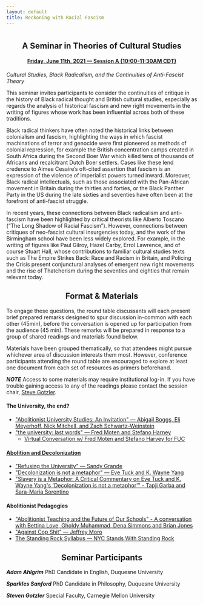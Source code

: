```yaml
---
layout: default
title: Reckoning with Racial Fascism
---
```


<div class="home" id="home">
  <h1 class="pageTitle"></h1>
</div>

<div align="center">
  <h2>A Seminar in Theories of Cultural Studies</h2>
  <h4> <a href="https://docs.google.com/document/d/18HEW_27VDtM16T-CtSQkqi6ZSH8nTQ_nRAT15qp1G8c/edit#bookmark=id.gdr07gurzxlu" target="_blank"> Friday, June 11th, 2021 — Session A (10:00-11:30AM CDT)</a></h4>
</div>

  *Cultural Studies, Black Radicalism, and the Continuities of Anti-Fascist Theory*

This seminar  invites participants to consider the continuities of critique in the history of Black radical thought and British cultural studies, especially as regards the analysis of historical fascism and new right movements in the writing of figures whose work has been influential across both of these traditions.

Black radical thinkers have often noted the historical links between colonialism and fascism, highlighting the ways in which fascist machinations of terror and genocide were first pioneered as methods of colonial repression, for example the British concentration camps created in South Africa during the Second Boer War which killed tens of thousands of Africans and recalcitrant Dutch Boer settlers. Cases like these lend credence to Aimee Cesaire’s oft-cited assertion that fascism is an expression of the violence of imperialist powers turned inward. Moreover, Black radical intellectuals, such as those associated with the Pan-African movement in Britain during the thirties and forties, or the Black Panther Party in the US during the late sixties and seventies have often been at the forefront of anti-fascist struggle.

In recent years,  these connections between Black radicalism and anti-fascism have been highlighted by critical theorists like Alberto Toscano (“The Long Shadow of Racial Fascism”). However, connections between critiques of neo-fascist cultural insurgencies today, and the work of the Birmingham school have been less widely explored.  For example, in the writing of figures like Paul Gilroy, Hazel Carby, Errol Lawrence, and of course Stuart Hall, whose contributions to familiar cultural studies texts such as The Empire Strikes Back: Race and Racism in Britain, and Policing the Crisis present conjunctural analyses of emergent new right movements and the rise of Thatcherism during the seventies and eighties that  remain relevant today. 

<div align="center">
  <h2>Format & Materials</h2>
</div>

To engage these questions, the round table discussants will each present brief prepared remarks designed to spur discussion in-common with each other (45min), before the conversation is opened up for participation from the audience (45 min). These remarks will be prepared in response to a group of shared readings and materials found below.

Materials have been grouped thematically, so that attendees might pursue whichever area of discussion interests them most. However, conference participants attending the round table are encouraged to explore at least one document from each set of resources as primers beforehand.

***NOTE*** Access to some materials may require institutional log-in. If you have trouble gaining access to any of the readings please contact the session chair, [Steve Gotzler](mailto:sgotzler@andrew.cmu.edu).

#### The University, the end?
- <a href="https://abolition.university/wp-content/uploads/2019/08/Abolitionist-University-Studies_-An-Invitation-Release-1-version.pdf" target="_blank">"Abolitionist University Studies: An Invitation" — Abigail Boggs, Eli Meyerhoff, Nick Mitchell, and Zach Schwartz-Weinstein</a>
- <a href="https://anthropology.fas.harvard.edu/files/anthrodept/files/the_university_last_words_fred_moten_and_stefano_harney.pdf" target="_blank">"the university: last words" — Fred Moten and Stefano Harney</a>
  - <a href="https://www.youtube.com/watch?v=zqWMejD_XU8" target="_blank">Virtual Conversation w/ Fred Moten and Stefano Harvey for FUC

#### Abolition and Decolonization
- <a href="https://www.academia.edu/37026360/Refusing_the_University" target="_blank">"Refusing the University" — Sandy Grande</a>
- <a href="https://clas.osu.edu/sites/clas.osu.edu/files/Tuck%20and%20Yang%202012%20Decolonization%20is%20not%20a%20metaphor.pdf" target="_blank">"Decolonization is not a metaphor" — Eve Tuck and K. Wayne Yang</a>
- <a href="https://onlinelibrary.wiley.com/doi/epdf/10.1111/anti.12615" target="_blank">"Slavery is a Metaphor: A Critical Commentary on Eve Tuck and K. Wayne Yang's 'Decolonization is not a metaphor'" - Tapji Garba and Sara-Maria Sorentino</a>

#### Abolitionist Pedagogies
- <a href="https://www.youtube.com/watch?v=uJZ3RPJ2rNc" target="_blank">"Abolitionist Teaching and the Future of Our Schools" - A conversation with Bettina Love, Gholdy Muhammad, Dena Simmons and Brian Jones</a>
- <a href="https://jeffreymoro.com/blog/2020-02-13-against-cop-shit/" target="_blank">"Against Cop Shit" — Jeffrey Moro</a>
- <a href="https://nycstandswithstandingrock.wordpress.com/standingrocksyllabus/" target="_blank">The Standing Rock Syllabus — NYC Stands With Standing Rock</a>
  
<div align="center">
  <h2>Seminar Participants</h2>
</div>

***Adam Ahlgrim*** PhD Candidate in English, Duquesne University

***Sparkles Sanford*** PhD Candidate in Philosophy, Duquesne University 

***Steven Gotzler*** Special Faculty, Carnegie Mellon University
